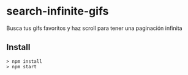 # search-infinite-gifs
Busca tus gifs favoritos y haz scroll para tener una paginación infinita

## Install
```
> npm install
> npm start
```
